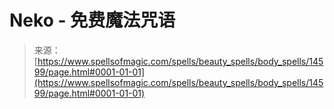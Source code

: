 <!--yml

category: 未分类

date: 2024-06-12 18:53:35

-->

# Neko - 免费魔法咒语

> 来源：[https://www.spellsofmagic.com/spells/beauty_spells/body_spells/14599/page.html#0001-01-01](https://www.spellsofmagic.com/spells/beauty_spells/body_spells/14599/page.html#0001-01-01)
